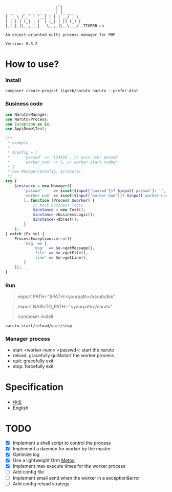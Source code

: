 ```
                       _        
                      | |       
_ __   __ _ _ __ _   _| |_ ___  
| '_ \ / _` | '__| | | | __/ _ \ 
| | | | (_| | |  | |_| | || (_) |
|_| |_|\__,_|_|   \__,_|\__\___/ .TIGERB.cn
			
An object-oriented multi process manager for PHP

Version: 0.3.2

```

# How to use?

### Install

```
composer create-project tigerb/naruto naruto --prefer-dist
```

### Business code

```php
use Naruto\Manager;
use Naruto\Process;
use Exception as Ex;
use App\Demo\Test;

/**
 * example
 * 
 * $config = [
 * 		'passwd' => '123456', // unix user passwd
 * 		'worker_num' => 5, // worker start number
 * ]
 * new Manager($config, $closure)
 */
try {
	$instance = new Manager([
		'passwd' 	 => isset($input['passwd'])? $input['passwd']: '',
		'worker_num' => isset($input['worker-num'])? $input['worker-num']: 5,
		], function (Process $worker) {
			// mock business logic
			$instance = new Test();
            $instance->businessLogic();
            $instance->dbTest();
		}
	);
} catch (Ex $e) {
	ProcessException::error([
		'msg' => [
			'msg'  => $e->getMessage(),
			'file' => $e->getFile(),
			'line' => $e->getLine(),
		]
	]);
}
```

### Run

> export PATH="$PATH:\<yourpath\>/naruto/bin"

> export NARUTO_PATH="\<yourpath\>/naruto"

> composer install

```
naruto start/reload/quit/stop
```

### Manager process

- start \<worker-num\> \<passwd\>: start the naruto
- reload: gracefully quit&start the worker process
- quit: gracefully exit
- stop: forcefully exit

# Specification

- [中文](./docs/specification-zh.md)
- English

# TODO

- [x] Implement a shell script to control the process
- [x] Implement a daemon for worker by the master
- [x] Optimize log
- [x] Use a lightweight Orm [Metoo](https://github.com/catfan/Medoo)
- [x] Implement max execute times for the worker process
- [ ] Add config file
- [ ] Implement email send when the worker in a exception&error
- [ ] Add config reload strategy
